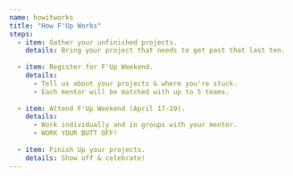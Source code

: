 ```yaml
---
name: howitworks
title: "How F'Up Works"
steps:
  - item: Gather your unfinished projects.
    details: Bring your project that needs to get past that last ten.
  
  - item: Register for F'Up Weekend.
    details:
      - Tell us about your projects & where you're stuck.
      - Each mentor will be matched with up to 5 teams.
  
  - item: Attend F'Up Weekend (April 17-19).
    details:
      - Work individually and in groups with your mentor.
      - WORK YOUR BUTT OFF!
  
  - item: Finish Up your projects.
    details: Show off & celebrate!
---
```


